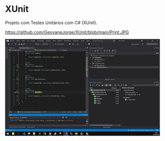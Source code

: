 # XUnit
Projeto com Testes Unitários com C# (XUnit). 

https://github.com/GeovaneJorge/XUnit/blob/main/Print.JPG

![alt text](https://github.com/GeovaneJorge/XUnit/blob/main/Print.JPG)
